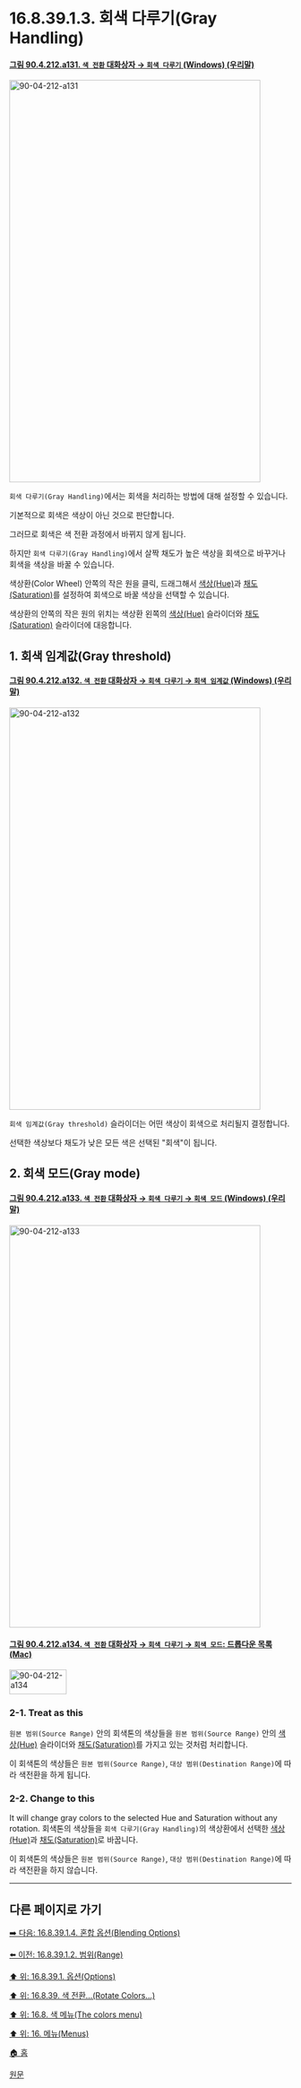 # 16.8.39.1.3. 회색 다루기(Gray Handling)

<a id="90-04-212-a131"></a>

#### [그림 90.4.212.a131. `색 전환` 대화상자 → `회색 다루기` (Windows) (우리말)](./90-04-0212-rotate_colors.md#90-04-212-a131)
<img width="448" height="718" alt="90-04-212-a131" src="https://github.com/user-attachments/assets/1039a4cb-c582-4ce8-a9be-fc2ffa1fb5a8" />

`회색 다루기(Gray Handling)`에서는 회색을 처리하는 방법에 대해 설정할 수 있습니다.

기본적으로 회색은 색상이 아닌 것으로 판단합니다.

그러므로 회색은 색 전환 과정에서 바뀌지 않게 됩니다.

하지만 `회색 다루기(Gray Handling)`에서 살짝 채도가 높은 색상을 회색으로 바꾸거나 회색을 색상을 바꿀 수 있습니다.

색상환(Color Wheel) 안쪽의 작은 원을 클릭, 드래그해서 [색상(Hue)](./19-glossaryx-hue.md)과 [채도(Saturation)](./19-glossaryx-saturation.md)를 설정하여 회색으로 바꿀 색상을 선택할 수 있습니다.

색상환의 안쪽의 작은 원의 위치는 색상환 왼쪽의 [색상(Hue)](./19-glossaryx-hue.md) 슬라이더와 [채도(Saturation)](./19-glossaryx-saturation.md) 슬라이더에 대응합니다.

<a id="16-08-39-01-03-s1"></a>

## 1. 회색 임계값(Gray threshold)

<a id="90-04-212-a132"></a>

#### [그림 90.4.212.a132. `색 전환` 대화상자 → `회색 다루기` → `회색 임계값` (Windows) (우리말)](./90-04-0212-rotate_colors.md#90-04-212-a132)
<img width="448" height="718" alt="90-04-212-a132" src="https://github.com/user-attachments/assets/30fed324-4a1a-4da8-9c58-0ec9526cedab" />

`회색 임계값(Gray threshold)` 슬라이더는 어떤 색상이 회색으로 처리될지 결정합니다.

선택한 색상보다 채도가 낮은 모든 색은 선택된 "회색"이 됩니다.

<a id="16-08-39-01-03-s2"></a>

## 2. 회색 모드(Gray mode)

<a id="90-04-212-a133"></a>

#### [그림 90.4.212.a133. `색 전환` 대화상자 → `회색 다루기` → `회색 모드` (Windows) (우리말)](./90-04-0212-rotate_colors.md#90-04-212-a133)
<img width="448" height="718" alt="90-04-212-a133" src="https://github.com/user-attachments/assets/dfaaed3e-b9f7-45a3-998c-f58c5874b4bc" />

<a id="90-04-212-a134"></a>

#### [그림 90.4.212.a134. `색 전환` 대화상자 → `회색 다루기` → `회색 모드`: 드롭다운 목록 (Mac)](./90-04-0212-rotate_colors.md#90-04-212-a134)
<img width="102" height="44" alt="90-04-212-a134" src="https://github.com/user-attachments/assets/97d34c4b-fd07-4e01-ab42-cc0914629600" />

<a id="16-08-39-01-03-s2-01"></a>

### 2-1. Treat as this
`원본 범위(Source Range)` 안의 회색톤의 색상들을 `원본 범위(Source Range)` 안의 [색상(Hue)](./19-glossaryx-hue.md) 슬라이더와 [채도(Saturation)](./19-glossaryx-saturation.md)를 가지고 있는 것처럼 처리합니다.

이 회색톤의 색상들은 `원본 범위(Source Range)`, `대상 범위(Destination Range)`에 따라 색전환을 하게 됩니다.

<a id="16-08-39-01-03-s2-02"></a>

### 2-2. Change to this
It will change gray colors to the selected Hue and Saturation without any rotation.
회색톤의 색상들을 `회색 다루기(Gray Handling)`의 색상환에서 선택한 [색상(Hue)](./19-glossaryx-hue.md)과 [채도(Saturation)](./19-glossaryx-saturation.md)로 바꿉니다.

이 회색톤의 색상들은 `원본 범위(Source Range)`, `대상 범위(Destination Range)`에 따라 색전환을 하지 않습니다.

***

## 다른 페이지로 가기

[➡️ 다음: 16.8.39.1.4. 혼합 옵션(Blending Options)](./16-08-39-01-04-blending_options.md)

[⬅️ 이전: 16.8.39.1.2. 범위(Range)](./16-08-39-01-02-range.md)

[⬆️ 위: 16.8.39.1. 옵션(Options)](./16-08-39-01-00-options.md)

[⬆️ 위: 16.8.39. 색 전환…(Rotate Colors…)](./16-08-39-00-rotate-colors.md)

[⬆️ 위: 16.8. 색 메뉴(The colors menu)](./16-08-00-the-colors-menu.md)

[⬆️ 위: 16. 메뉴(Menus)](./16-00-menus.md)

[🏠 홈](./00-home.md)

[원문](https://docs.gimp.org/2.10/ko/gimp-filter-color-rotate.html#idm33201)